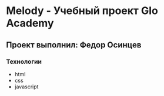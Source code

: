 # Melody - Учебный проект Glo Academy
## Проект выполнил: Федор Осинцев

### Технологии
- html
- css
- javascript

